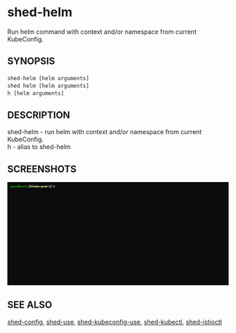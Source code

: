 # shed-helm

Run helm command with context and/or namespace from current KubeConfig.

## SYNOPSIS

```bash
shed-helm [helm arguments]
shed helm [helm arguments]
h [helm arguments]
```

## DESCRIPTION

shed-helm - run helm with context and/or namespace from current KubeConfig.\
h - alias to shed-helm

## SCREENSHOTS

![shed-helm](shed-helm.gif "shed-helm")

## SEE ALSO

[shed-config](shed-config.md), [shed-use](shed-use.md), [shed-kubeconfig-use](shed-kubeconfig-use.md), [shed-kubectl](shed-kubectl.md), [shed-istioctl](shed-istioctl.md)
